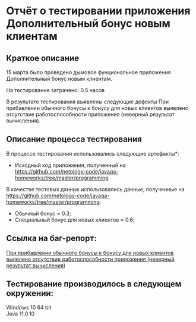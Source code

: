 # Отчёт о тестировании приложения Дополнительный бонус новым клиентам
## Краткое описание
15 марта было проведено дымовое фунциональное приложения Дополнительный бонус новым клиентам.

На тестирование затрачено: 0.5 часов

В результате тестирования выявлены следующие дефекты
При прибавлении обычного бонусы к бонусу для новых клиентов выявлено отсутствие работоспособности приложения (неверный результат вычисления).

## Описание процесса тестирования
В процессе тестирования использовались следующие артефакты*:

- Исходный код приложения, полученный на https://github.com/netology-code/javaqa-homeworks/tree/master/programming


В качестве тестовых данных использовались данные, полученные на https://github.com/netology-code/javaqa-homeworks/tree/master/programming:

- Обычный бонус = 0.3;
- Специальный бонус для новых клиентов = 0.6;

## Ссылка на баг-репорт:  
[При прибавлении обычного бонусы к бонусу для новых клиентов выявлено отсутствие работоспособности приложения (неверный результат вычисления)](https://github.com/tpecherkina/Java-1.2/issues/1)

## Тестирование производилось в следующем окружении:
Windows 10 64 bit  
Java 11.0.10
